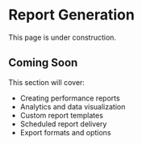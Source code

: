 # Report Generation

This page is under construction.

## Coming Soon

This section will cover:
- Creating performance reports
- Analytics and data visualization
- Custom report templates
- Scheduled report delivery
- Export formats and options
